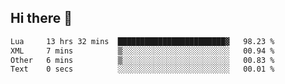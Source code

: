 ## Hi there 👋
<!--START_SECTION:waka-->

```txt
Lua     13 hrs 32 mins  ████████████████████████▓   98.23 %
XML     7 mins          ▒░░░░░░░░░░░░░░░░░░░░░░░░   00.94 %
Other   6 mins          ▒░░░░░░░░░░░░░░░░░░░░░░░░   00.83 %
Text    0 secs          ░░░░░░░░░░░░░░░░░░░░░░░░░   00.01 %
```

<!--END_SECTION:waka-->

